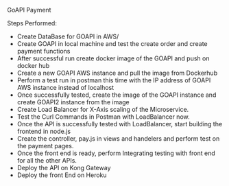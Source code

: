 GoAPI Payment



Steps Performed:
- Create DataBase for GOAPI in AWS/
- Create GOAPI in local machine and test the create order and create payment functions
- After successful run create docker image of the GOAPI and push on docker hub
- Create a new GOAPI AWS instance and pull the image from Dockerhub
- Perform a test run in postman this time with the IP address of GOAPI AWS instance instead of localhost
- Once successfully tested, create the image of the GOAPI instance and create GOAPI2 instance from the image
- Create Load Balancer for X-Axis scaling of the Microservice. 
- Test the Curl Commands in Postman with LoadBalancer now. 
- Once the API is successfully tested with LoadBalancer, start building the frontend in node.js
- Create the controller, pay.js in views and handelers and perform test on the payment pages.
- Once the front end is ready, perform Integrating testing with front end for all the other APIs.
- Deploy the API on Kong Gateway
- Deploy the front End on Heroku


